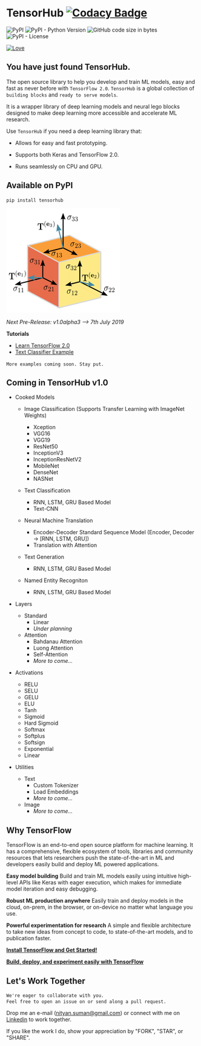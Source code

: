 # TensorHub [![Codacy Badge](https://api.codacy.com/project/badge/Grade/04448209352a4ad0a7c4e7fcf09977ef)](https://www.codacy.com/app/nityansuman/tensorhub?utm_source=github.com&amp;utm_medium=referral&amp;utm_content=nityansuman/tensorhub&amp;utm_campaign=Badge_Grade)

<img alt="PyPI" src="https://img.shields.io/pypi/v/tensorhub.svg?color=blue&style=for-the-badge"> <img alt="PyPI - Python Version" src="https://img.shields.io/pypi/pyversions/tensorhub.svg?style=for-the-badge">  <img alt="GitHub code size in bytes" src="https://img.shields.io/github/languages/code-size/nityansuman/tensorhub.svg?color=blue&style=for-the-badge"> <img alt="PyPI - License" src="https://img.shields.io/pypi/l/tensorhub.svg?style=for-the-badge">

[![Love](https://forthebadge.com/images/badges/built-with-love.svg)](https://GitHub.com/nityansuman/tensorhub/) 

## You have just found TensorHub.

The open source library to help you develop and train ML models, easy and fast as never before with `TensorFlow 2.0`.
`TensorHub` is a global collection of `building blocks` and `ready to serve models`.

It is a wrapper library of deep learning models and neural lego blocks designed to make deep learning more accessible and accelerate ML research.


Use `TensorHub` if you need a deep learning library that:

+ Allows for easy and fast prototyping.

+ Supports both Keras and TensorFlow 2.0.

+ Runs seamlessly on CPU and GPU.


## Available on PyPI
```
pip install tensorhub
```

![TensorHub](data/header.png)

*Next Pre-Release: v1.0alpha3 --> 7th July 2019*


**Tutorials**

+ [Learn TensorFlow 2.0](examples/)
+ [Text Classifier Example](examples/run_text_classifiers.py)

`More examples coming soon. Stay put.`

## Coming in TensorHub v1.0
+ Cooked Models
    + Image Classification (Supports Transfer Learning with ImageNet Weights)
        + Xception
        + VGG16
        + VGG19
        + ResNet50
        + InceptionV3
        + InceptionResNetV2
        + MobileNet
        + DenseNet
        + NASNet

    + Text Classification
        + RNN, LSTM, GRU Based Model
        + Text-CNN

    + Neural Machine Translation
        + Encoder-Decoder Standard Sequence Model (Encoder, Decoder -> [RNN, LSTM, GRU])
        + Translation with Attention

    + Text Generation
        + RNN, LSTM, GRU Based Model
    
    + Named Entity Recogniton
        + RNN, LSTM, GRU Based Model

+ Layers
    + Standard
        + Linear
        + *Under planning*
    + Attention
        + Bahdanau Attention
        + Luong Attention
        + Self-Attention
        + *More to come...*

+ Activations
    + RELU
    + SELU
    + GELU
    + ELU
    + Tanh
    + Sigmoid
    + Hard Sigmoid
    + Softmax
    + Softplus
    + Softsign
    + Exponential
    + Linear

+ Utilities
    + Text
        + Custom Tokenizer
        + Load Embeddings
        + *More to come...*
    + Image
        + *More to come...*

## Why TensorFlow
TensorFlow is an end-to-end open source platform for machine learning. It has a comprehensive, flexible ecosystem of tools, libraries and community resources that lets researchers push the state-of-the-art in ML and developers easily build and deploy ML powered applications.

**Easy model building**
Build and train ML models easily using intuitive high-level APIs like Keras with eager execution, which makes for immediate model iteration and easy debugging.

**Robust ML production anywhere**
Easily train and deploy models in the cloud, on-prem, in the browser, or on-device no matter what language you use.

**Powerful experimentation for research**
A simple and flexible architecture to take new ideas from concept to code, to state-of-the-art models, and to publication faster.

**[Install TensorFlow and Get Started!](https://www.tensorflow.org/install)**

**[Build, deploy, and experiment easily with TensorFlow](https://www.tensorflow.org/)**

## Let's Work Together

```
We're eager to collaborate with you.
Feel free to open an issue on or send along a pull request.
```

Drop me an e-mail (nityan.suman@gmail.com) or connect with me on [Linkedin](https://linkedin.com/in/kumar-nityan-suman/) to work together.

If you like the work I do, show your appreciation by "FORK", "STAR", or "SHARE".
